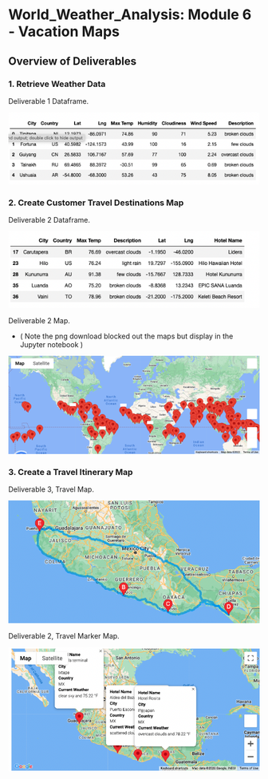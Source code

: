 # World_Weather_Analysis: Module 6 - Vacation Maps

## Overview of Deliverables 

### 1. Retrieve Weather Data 

Deliverable 1 Dataframe.

![dev_1](Images/Dev1_DataFrame.png "Dev 1 Image")

### 2. Create Customer Travel Destinations Map

Deliverable 2 Dataframe. 

![dev_2](Images/Dev2_Clean_Hotels.png "Dev 2 Image")

Deliverable 2 Map.
- ( Note the png download blocked out the maps but display in the Jupyter notebook )


![dev_2](Images/WeatherPy_vacation_map.png "Dev 2 Map")

### 3. Create a Travel Itinerary Map

Deliverable 3, Travel Map.

![dev_3](Images/WeatherPy_travel_map.png "Dev 3, Map 1")

Deliverable 2, Travel Marker Map.

![dev_3](Images/WeatherPy_travel_map_markers.png "Dev 3, Map 2")




